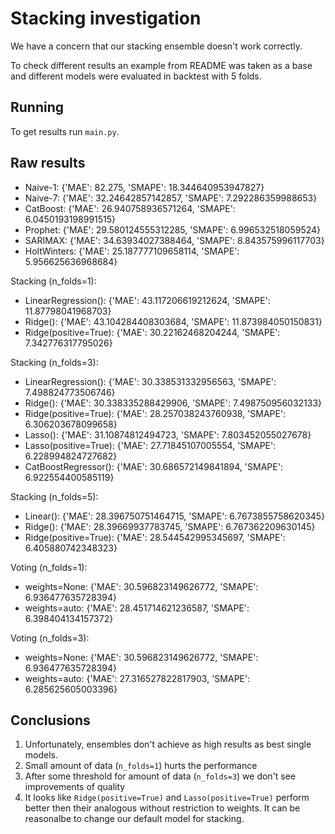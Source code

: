 # Stacking investigation

We have a concern that our stacking ensemble doesn't work correctly.

To check different results an example from README was taken as a base and different models were evaluated in backtest with 5 folds.

## Running

To get results run `main.py`.

## Raw results

* Naive-1: {'MAE': 82.275, 'SMAPE': 18.344640953947827}
* Naive-7: {'MAE': 32.24642857142857, 'SMAPE': 7.292286359988653}
* CatBoost: {'MAE': 26.940758936571264, 'SMAPE': 6.0450193198991515}
* Prophet: {'MAE': 29.580124555312285, 'SMAPE': 6.996532518059524}
* SARIMAX: {'MAE': 34.63934027388464, 'SMAPE': 8.843575996117703}
* HoltWinters: {'MAE': 25.187777109658114, 'SMAPE': 5.956625636968684}

Stacking (n_folds=1):
* LinearRegression(): {'MAE': 43.117206619212624, 'SMAPE': 11.87798041968703}
* Ridge(): {'MAE': 43.104284408303684, 'SMAPE': 11.873984050150831}
* Ridge(positive=True): {'MAE': 30.22162468204244, 'SMAPE': 7.342776317795026}

Stacking (n_folds=3):
* LinearRegression(): {'MAE': 30.338531332956563, 'SMAPE': 7.498824773506746}
* Ridge(): {'MAE': 30.338335288429906, 'SMAPE': 7.498750956032133}
* Ridge(positive=True): {'MAE': 28.257038243760938, 'SMAPE': 6.306203678099658}
* Lasso(): {'MAE': 31.10874812494723, 'SMAPE': 7.803452055027678}
* Lasso(positive=True): {'MAE': 27.71845107005554, 'SMAPE': 6.228994824727682}
* CatBoostRegressor(): {'MAE': 30.686572149841894, 'SMAPE': 6.922554400585119}

Stacking (n_folds=5):
* Linear(): {'MAE': 28.396750751464715, 'SMAPE': 6.7673855758620345}
* Ridge(): {'MAE': 28.39669937783745, 'SMAPE': 6.767362209630145}
* Ridge(positive=True): {'MAE': 28.544542995345697, 'SMAPE': 6.405880742348323}

Voting (n_folds=1):
* weights=None: {'MAE': 30.596823149626772, 'SMAPE': 6.936477635728394}
* weights=auto: {'MAE': 28.451714621236587, 'SMAPE': 6.398404134157372}

Voting (n_folds=3):
* weights=None: {'MAE': 30.596823149626772, 'SMAPE': 6.936477635728394}
* weights=auto: {'MAE': 27.316527822817903, 'SMAPE': 6.285625605003396}

## Conclusions

1. Unfortunately, ensembles don't achieve as high results as best single models.
2. Small amount of data (`n_folds=1`) hurts the performance
3. After some threshold for amount of data (`n_folds=3`) we don't see improvements of quality
4. It looks like `Ridge(positive=True)` and `Lasso(positive=True)` perform better then their analogous without restriction to weights. It can be reasonalbe to change our default model for stacking.
